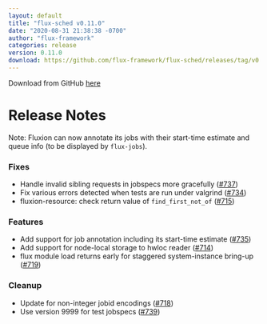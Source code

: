 ```yaml
---
layout: default
title: "flux-sched v0.11.0"
date: "2020-08-31 21:38:38 -0700"
author: "flux-framework"
categories: release
version: 0.11.0
download: https://github.com/flux-framework/flux-sched/releases/tag/v0.11.0
---
```


Download from GitHub [here](https://github.com/flux-framework/flux-sched/releases/tag/v0.11.0)

# Release Notes

Note: Fluxion can now annotate its jobs with their
start-time estimate and queue info (to be displayed by `flux-jobs`).

### Fixes
 * Handle invalid sibling requests in jobspecs more gracefully ([#737](https://github.com/flux-framework/flux-sched/issues/737))
 * Fix various errors detected when tests are run under valgrind ([#734](https://github.com/flux-framework/flux-sched/issues/734))
 * fluxion-resource: check return value of `find_first_not_of` ([#715](https://github.com/flux-framework/flux-sched/issues/715))

### Features
 * Add support for job annotation including its start-time estimate ([#735](https://github.com/flux-framework/flux-sched/issues/735))
 * Add support for node-local storage to hwloc reader ([#714](https://github.com/flux-framework/flux-sched/issues/714))
 * flux module load returns early for staggered system-instance bring-up ([#719](https://github.com/flux-framework/flux-sched/issues/719))

### Cleanup
 * Update for non-integer jobid encodings ([#718](https://github.com/flux-framework/flux-sched/issues/718))
 * Use version 9999 for test jobspecs ([#739](https://github.com/flux-framework/flux-sched/issues/739))

